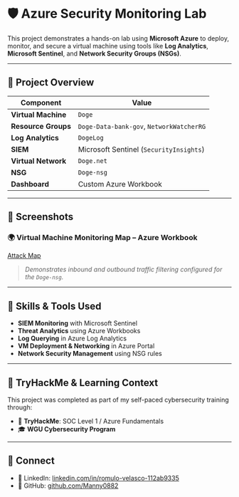 # 🛡️ Azure Security Monitoring Lab

This project demonstrates a hands-on lab using **Microsoft Azure** to deploy, monitor, and secure a virtual machine using tools like **Log Analytics**, **Microsoft Sentinel**, and **Network Security Groups (NSGs)**.

---

## 📌 Project Overview

| Component              | Value                                      |
|------------------------|--------------------------------------------|
| **Virtual Machine**    | `Doge`                                     |
| **Resource Groups**    | `Doge-Data-bank-gov`, `NetworkWatcherRG`   |
| **Log Analytics**      | `DogeLog`                                  |
| **SIEM**               | Microsoft Sentinel (`SecurityInsights`)    |
| **Virtual Network**    | `Doge.net`                                 |
| **NSG**                | `Doge-nsg`                                 |
| **Dashboard**          | Custom Azure Workbook                      |

---

## 📸 Screenshots

### 🌍 Virtual Machine Monitoring Map – Azure Workbook

[Attack Map](attack-map.png)

> *Demonstrates inbound and outbound traffic filtering configured for the `Doge-nsg`.*

---
## 🧠 Skills & Tools Used

- **SIEM Monitoring** with Microsoft Sentinel  
- **Threat Analytics** using Azure Workbooks  
- **Log Querying** in Azure Log Analytics  
- **VM Deployment & Networking** in Azure Portal  
- **Network Security Management** using NSG rules  

---

## 💬 TryHackMe & Learning Context

This project was completed as part of my self-paced cybersecurity training through:
- 🧠 **TryHackMe**: SOC Level 1 / Azure Fundamentals  
- 🎓 **WGU Cybersecurity Program**

---

## 🔗 Connect

- 💼 LinkedIn: [linkedin.com/in/romulo-velasco-112ab9335](https://www.linkedin.com/in/romulo-velasco-112ab9335/)
- 🧠 GitHub: [github.com/Manny0882](https://github.com/Manny0882)
